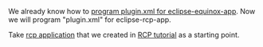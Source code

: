 We already know how to [program plugin.xml for eclipse-equinox-app](plugin.xml-for-eclipse-equinox-app). Now we will program "plugin.xml" for eclipse-rcp-app.

Take [rcp application](../tree/master/tutorialExamples/RcpApp-1) that we created in [RCP tutorial](Create-first-RCP-app) as a starting point.

